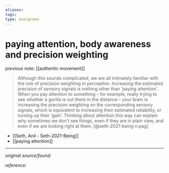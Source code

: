 ```yaml
---
aliases: 
tags: 
type: evergreen
---
```


# paying attention, body awareness and precision weighting

_previous note:_ [[authentic movement]]

> Although this sounds complicated, we are all intimately familiar with the role of precision weighting in perception. Increasing the estimated precision of sensory signals is nothing other than ‘paying attention’. When you pay attention to something – for example, really trying to see whether a gorilla is out there in the distance – your brain is increasing the precision weighting on the corresponding sensory signals, which is equivalent to increasing their estimated reliability, or turning up their ‘gain’. Thinking about attention this way can explain why sometimes we don’t see things, even if they are in plain view, and even if we are looking right at them. [@seth-2021-being n.pag]

- [[Seth, Anil - Seth-2021-Being]]
- [[paying attention]]


---

_original source/found:_ 

_reference:_ 




